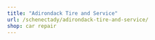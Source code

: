 ```yaml
---
title: "Adirondack Tire and Service"
url: /schenectady/adirondack-tire-and-service/
shop: car repair
---
```

